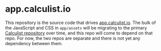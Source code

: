 # app.calculist.io

This repository is the source code that drives [app.calculist.io](https://app.calculist.io/join). The bulk of the JavaScript and CSS in `app/assets` will be migrating to the primary [Calculist repository](https://github.com/calculist/calculist) over time, and this repo will come to depend on that repo. For now, the two repos are separate and there is not yet any dependency between them.
